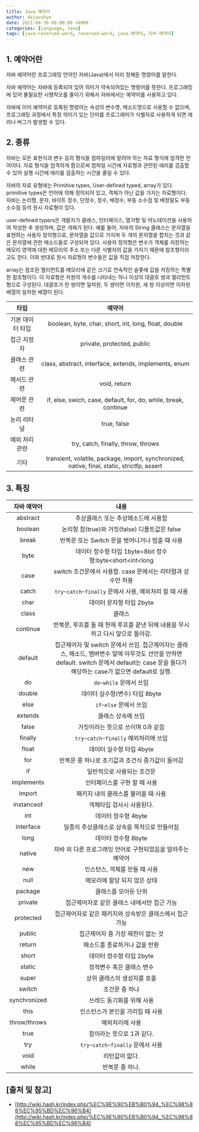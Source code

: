 ```yaml
---
title: Java 예약어
author: dejavuhyo
date: 2021-08-30 06:00:00 +0900
categories: [Language, Java]
tags: [java-reserved-word, reserved-word, java-예약어, 자바-예약어]
---
```


## 1. 예약어란
자바 예약어란 프로그래밍 언어인 자바(Java)에서 미리 정해둔 명령어를 말한다.

자바 예약어는 자바에 등록되어 있어 의미가 약속되어있는 명령어를 뜻한다. 프로그래밍에 있어 불필요한 시행착오를 줄이기 위해서 자바에서는 예약어를 사용하고 있다.

자바에 이미 예약어로 등록된 명령어는 속성의 변수명, 메소드명으로 사용할 수 없으며, 프로그래밍 과정에서 특정 의미가 있는 단어를 프로그래머가 식별자로 사용하게 되면 에러나 버그가 발생할 수 있다.

## 2. 종류
자바는 모든 표현식과 변수 등의 형식을 컴파일러에 알려야 하는 자료 형식에 엄격한 언어이다. 자료 형식을 엄격하게 함으로써 컴파일 시간에 자료형과 관련된 에러를 검출할 수 있어 실행 시간에 에러를 검출하는 시간을 줄일 수 있다.

자바의 자료 유형에는 Primitive types, User-defined typed, array가 있다. primitive types은 언어에 의해 정의되어 있고, 객체가 아닌 값을 가지는 자료형이다. 자바는 논리형, 문자, 바이트 정수, 단정수, 정수, 배정수, 부동 소수점 및 배정밀도 부동 소수점 등의 원시 자료형이 있다.

user-defined typers은 개발자가 클래스, 인터페이스, 열거형 및 어노테이션을 사용하여 작성한 후 생성하며, 값은 개체가 된다. 예를 들어, 자바의 String 클래스는 문자열을 표현하는 사용자 정의형으로, 문자열을 값으로 가지며 두 개의 문자열을 합치는 것과 같은 문자열에 관한 메소드들로 구성되어 있다. 사용자 정의형은 변수가 객체를 저장하는 메모리 영역에 대한 메모리의 주소 또는 다른 식별자의 값을 가지기 때문에 참조형이라고도 한다. 이와 반대로 원시 자료형의 변수들은 값을 직접 저장한다.

array는 참조된 엘리먼트를 메모리에 같은 크기로 연속적인 슬롯에 값을 저장하는 특별한 참조형이다. 이 자료형은 차원의 개수를 나타내는 하나 이상의 대괄호 쌍과 엘리먼트형으로 구성된다. 대괄호가 한 쌍이면 일차원, 두 쌍이면 이차원, 세 쌍 이상이면 이차원 배열의 일차원 배열이 된다.

| 타입 | 예약어 |
|:-----:|:-----:|
| 기본 데이터 타입 | boolean, byte, char, short, int, long, float, double |
| 접근 지정자 | private, protected, public |
| 클래스 관련 | class, abstract, interface, extends, implements, enum |
| 메서드 관련 | void, return |
| 제어문 관련 | if, else, swich, case, default, for, do, while, break, continue |
| 논리 리터널 | true, false |
| 예외 처리 관련 | try, catch, finally, throw, throws |
| 기타 | transient, volatile, package, import, synchronized, native, final, static, strictfp, assert |

## 3. 특징

| 자바 예약어 | 내용 |
|:-----:|:-----:|
| abstract | 추상클래스 또는 추상메소드에 사용함 |
| boolean | 논리형 참(true)와 거짓(false) 디폴트값은 false |
| break | 반복문 또는 Switch 문을 벗어나거나 멈출 때 사용 |
| byte | 데이터 정수형 타입 1byte=8bit 정수형:byte<short<int<long |
| case | switch 조건문에서 사용함. case 문에서는 리터럴과 상수만 허용 |
| catch | `try~catch~finally` 문에서 사용, 예외처리 할 때 사용 |
| char | 데이터 문자형 타입 2byte |
| class | 클래스 |
| continue | 반복문, 루프를 돌 때 현재 루프를 끝낸 뒤에 내용을 무시하고 다시 앞으로 돌아감. |
| default | 접근제어자 및 switch 문에서 쓰임. 접근제어자는 클래스, 메소드, 멤버변수 앞에 아무것도 선언을 안하면 default. switch 문에서 default는 case 문을 돌다가 해당하는 case가 없으면 default로 실행. |
| do | `do~while` 문에서 쓰임 |
| double | 데이터 실수형(변수) 타입 8byte |
| else | `if~else` 문에서 쓰임 |
| extends | 클래스 상속에 쓰임 |
| false | 거짓이라는 뜻으로 쓰이며 0과 같음 |
| finally | `try~catch~finally` 예외처리에 쓰임 |
| float | 데이터 실수형 타입 4byte |
| for | 반복문 중 하나로 초기값과 조건식 증가값이 들어감 |
| if | 일반적으로 사용되는 조건문 |
| implements | 인터페이스를 구현 할 때 사용 |
| import | 패키지 내의 클래스를 불러올 때 사용 |
| instanceof | 객체타입 검사시 사용된다. |
| int | 데이터 정수형 4byte |
| interface | 일종의 추상클래스로 상속을 목적으로 만들어짐 |
| long | 데이터 정수형 8byte |
| native | 자바 외 다른 프로그래밍 언어로 구현되었음을 알려주는 예약어 |
| new | 인스턴스, 객체를 만들 때 사용 |
| null | 메모리에 할당 되지 않은 상태 |
| package | 클래스를 모아둔 단위 |
| private | 접근제어자로 같은 클래스 내에서만 접근 가능 |
| protected | 접근제어자로 같은 패키지와 상속받은 클래스에서 접근 가능 |
| public | 접근제어자 중 가장 제한이 없는 것 |
| return | 메소드를 종료하거나 값을 반환 |
| short | 데이터 정수형 타입 2byte |
| static | 정적변수 혹은 클래스 변수 |
| super | 상위 클래스의 생성자를 호출 |
| switch | 조건문 중 하나 |
| synchronized | 쓰레드 동기화를 위해 사용 |
| this | 인스턴스가 본인을 가리킬 때 사용 |
| throw/throws | 예외처리에 사용 |
| true | 참이라는 뜻으로 1과 같다. |
| try | `try~catch~finally` 문에서 사용 |
| void | 리턴값이 없다. |
| while | 반복문 중 하나. |

## [출처 및 참고]
* [http://wiki.hash.kr/index.php/%EC%9E%90%EB%B0%94_%EC%98%88%EC%95%BD%EC%96%B4](http://wiki.hash.kr/index.php/%EC%9E%90%EB%B0%94_%EC%98%88%EC%95%BD%EC%96%B4)

